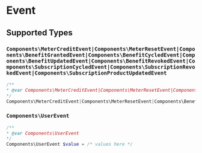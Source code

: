# Event


## Supported Types

### `Components\MeterCreditEvent|Components\MeterResetEvent|Components\BenefitGrantedEvent|Components\BenefitCycledEvent|Components\BenefitUpdatedEvent|Components\BenefitRevokedEvent|Components\SubscriptionCycledEvent|Components\SubscriptionRevokedEvent|Components\SubscriptionProductUpdatedEvent`

```php
/**
* @var Components\MeterCreditEvent|Components\MeterResetEvent|Components\BenefitGrantedEvent|Components\BenefitCycledEvent|Components\BenefitUpdatedEvent|Components\BenefitRevokedEvent|Components\SubscriptionCycledEvent|Components\SubscriptionRevokedEvent|Components\SubscriptionProductUpdatedEvent
*/
Components\MeterCreditEvent|Components\MeterResetEvent|Components\BenefitGrantedEvent|Components\BenefitCycledEvent|Components\BenefitUpdatedEvent|Components\BenefitRevokedEvent|Components\SubscriptionCycledEvent|Components\SubscriptionRevokedEvent|Components\SubscriptionProductUpdatedEvent $value = /* values here */
```

### `Components\UserEvent`

```php
/**
* @var Components\UserEvent
*/
Components\UserEvent $value = /* values here */
```

